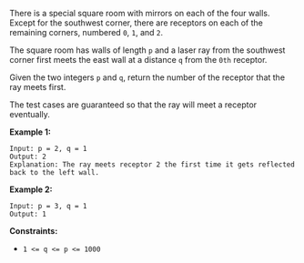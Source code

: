 There is a special square room with mirrors on each of the four walls. Except for the southwest corner, there are receptors on each of the remaining corners, numbered `0`, `1`, and `2`.

The square room has walls of length `p` and a laser ray from the southwest corner first meets the east wall at a distance `q` from the `0th` receptor.

Given the two integers `p` and `q`, return the number of the receptor that the ray meets first.

The test cases are guaranteed so that the ray will meet a receptor eventually.

 

**Example 1:**

```
Input: p = 2, q = 1
Output: 2
Explanation: The ray meets receptor 2 the first time it gets reflected back to the left wall.
```

**Example 2:**
```
Input: p = 3, q = 1
Output: 1
``` 

**Constraints:**
- `1 <= q <= p <= 1000`
